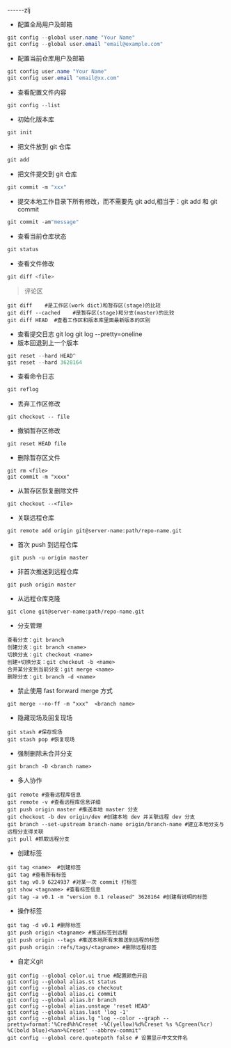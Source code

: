 ------zlj
- 配置全局用户及邮箱
```java
git config --global user.name "Your Name"
git config --global user.email "email@example.com"
```
- 配置当前仓库用户及邮箱
```java
git config user.name "Your Name"
git config user.email "email@xx.com"
```
- 查看配置文件内容
```java
git config --list
```
- 初始化版本库
```java
git init  
```
- 把文件放到 git 仓库
```java
git add
```
- 把文件提交到 git 仓库
```java
git commit -m "xxx"
```
- 提交本地工作目录下所有修改，而不需要先 git add,相当于：git add 和 git commit
```java
git commit -am"message"
```
- 查看当前仓库状态
```java
git status
```
- 查看文件修改
```java
git diff <file>
```
> 评论区
```gitbash
git diff    #是工作区(work dict)和暂存区(stage)的比较
git diff --cached    #是暂存区(stage)和分支(master)的比较
git diff HEAD  #查看工作区和版本库里面最新版本的区别
```
- 查看提交日志
git log
git log --pretty=oneline
- 版本回退到上一个版本
```java
git reset --hard HEAD^
git reset --hard 3628164
```
- 查看命令日志
```java
git reflog
```
- 丢弃工作区修改
```git
git checkout -- file
```
- 撤销暂存区修改
```git
git reset HEAD file
```
- 删除暂存区文件
```git
git rm <file>
git commit -m "xxxx"
```
- 从暂存区恢复删除文件
```git
git checkout --<file>
```
- 关联远程仓库
```git
git remote add origin git@server-name:path/repo-name.git
```
- 首次 push 到远程仓库
```git
 git push -u origin master 
```
- 非首次推送到远程仓库
```git
git push origin master 
```
- 从远程仓库克隆
```git
git clone git@server-name:path/repo-name.git
```
- 分支管理
```git
查看分支：git branch
创建分支：git branch <name>
切换分支：git checkout <name>
创建+切换分支：git checkout -b <name>
合并某分支到当前分支：git merge <name>
删除分支：git branch -d <name>
```
- 禁止使用 fast forward merge 方式
```git
git merge --no-ff -m "xxx"  <branch name>
```
- 隐藏现场及回复现场
```git
git stash #保存现场
git stash pop #恢复现场
```
- 强制删除未合并分支
```git
git branch -D <branch name>
```
- 多人协作
```git
git remote #查看远程库信息
git remote -v #查看远程库信息详细
git push origin master #推送本地 master 分支
git checkout -b dev origin/dev #创建本地 dev 并关联远程 dev 分支
git branch --set-upstream branch-name origin/branch-name #建立本地分支与远程分支得关联
git pull #抓取远程分支
```
- 创建标签
```git
git tag <name>  #创建标签
git tag #查看所有标签
git tag v0.9 6224937 #对某一次 commit 打标签
git show <tagname> #查看标签信息
git tag -a v0.1 -m "version 0.1 released" 3628164 #创建有说明的标签
```
- 操作标签
```git
git tag -d v0.1 #删除标签
git push origin <tagname> #推送标签到远程
git push origin --tags #推送本地所有未推送到远程的标签
git push origin :refs/tags/<tagname> #删除远程标签
```
- 自定义git
```git
git config --global color.ui true #配置颜色开启
git config --global alias.st status
git config --global alias.co checkout
git config --global alias.ci commit
git config --global alias.br branch
git config --global alias.unstage 'reset HEAD'
git config --global alias.last 'log -1'
git config --global alias.lg "log --color --graph --pretty=format:'%Cred%h%Creset -%C(yellow)%d%Creset %s %Cgreen(%cr) %C(bold blue)<%an>%Creset' --abbrev-commit"
git config --global core.quotepath false # 设置显示中文文件名
```
